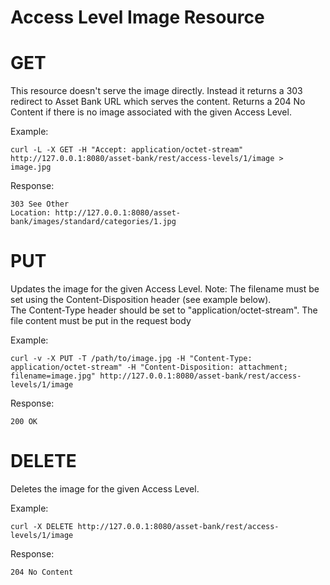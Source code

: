 # Access Level Image Resource

# GET
This resource doesn't serve the image directly. Instead it returns a 303 redirect to Asset Bank URL which serves the content. Returns a 204 No Content if there is no image associated with the given Access Level.

Example:
```
curl -L -X GET -H "Accept: application/octet-stream" http://127.0.0.1:8080/asset-bank/rest/access-levels/1/image > image.jpg
```

Response:
```
303 See Other
Location: http://127.0.0.1:8080/asset-bank/images/standard/categories/1.jpg
```


# PUT
Updates the image for the given Access Level.
Note:
The filename must be set using the Content-Disposition header (see example below).  
The Content-Type header should be set to "application/octet-stream".
The file content must be put in the request body

Example:

```
curl -v -X PUT -T /path/to/image.jpg -H "Content-Type: application/octet-stream" -H "Content-Disposition: attachment; filename=image.jpg" http://127.0.0.1:8080/asset-bank/rest/access-levels/1/image
```

Response:
```
200 OK
```

# DELETE
Deletes the image for the given Access Level.

Example:
```
curl -X DELETE http://127.0.0.1:8080/asset-bank/rest/access-levels/1/image
```

Response:
```
204 No Content
```
